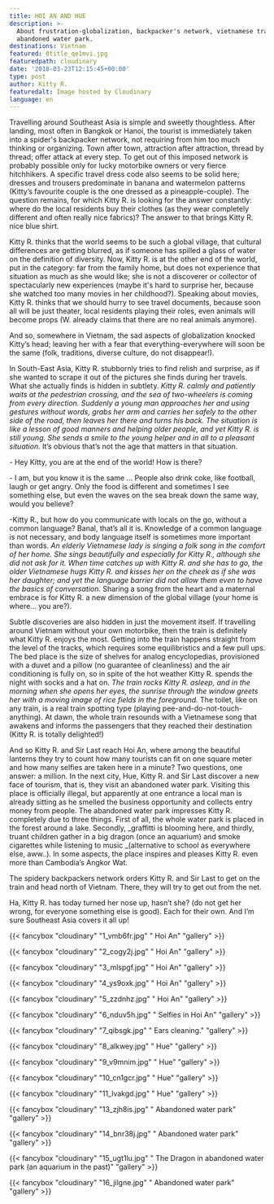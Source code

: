 ```yaml
---
title: HOI AN AND HUE
description: >-
  About frustration-globalization, backpacker's network, vietnamese train and an
  abandoned water park.
destinations: Vietnam
featured: 0title_qe1mvi.jpg
featuredpath: cloudinary
date: '2018-03-23T12:15:45+00:00'
type: post
author: Kitty R.
featuredalt: Image hosted by Cloudinary
language: en
---
```

Travelling around Southeast Asia is simple and sweetly thoughtless. After landing, most often in Bangkok or Hanoi, the tourist is immediately taken into a spider's backpacker network, not requiring from him too much thinking or organizing. Town after town, attraction after attraction, thread by thread; offer attack at every step. To get out of this imposed network is probably possible only for lucky motorbike owners or very fierce hitchhikers. A specific travel dress code also seems to be solid here; dresses and trousers predominate in banana and watermelon patterns (Kitty’s favourite couple is the one dressed as a pineapple-couple). The question remains, for which Kitty R. is looking for the answer constantly: where do the local residents buy their clothes (as they wear completely different and often really nice fabrics)? The answer to that brings Kitty R. nice blue shirt. 

Kitty R. thinks that the world seems to be such a global village, that cultural differences are getting blurred, as if someone has spilled a glass of water on the definition of diversity. Now, Kitty R. is at the other end of the world, put in the category: far from the family home, but does not experience that situation as much as she would like; she is not a discoverer or collector of spectacularly new experiences (maybe it's hard to surprise her, because she watched too many movies in her childhood?). Speaking about movies, Kitty R. thinks that we should hurry to see travel documents, because soon all will be just theater, local residents playing their roles, even animals will become props (W. already claims that there are no real animals anymore). 

And so, somewhere in Vietnam, the sad aspects of globalization knocked Kitty’s head; leaving her with a fear that everything-everywhere will soon be the same (folk, traditions, diverse culture, do not disappear!).

In South-East Asia, Kitty R. stubbornly tries to find relish and surprise, as if she wanted to scrape it out of the pictures she finds during her travels. What she actually finds is hidden in subtlety. _Kitty R. calmly and patiently waits at the pedestrian crossing, and the sea of two-wheelers is coming from every direction. Suddenly a young man approaches her and using gestures without words, grabs her arm and carries her safely to the other side of the road, then leaves her there and turns his back. The situation is like a lesson of good manners and helping older people, and yet Kitty R. is still young. She sends a smile to the young helper and in all to a pleasant situation._ It’s obvious that’s not the age that matters in that situation. 

\- Hey Kitty, you are at the end of the world! How is there?

\- I am, but you know it is the same ... People also drink coke, like football, laugh or get angry. Only the food is different and sometimes I see something else, but even the waves on the sea break down the same way, would you believe?

\-Kitty R., but how do you communicate with locals on the go, without a common language? Banal, that’s all it is. Knowledge of a common language is not necessary, and body language itself is sometimes more important than words. _An elderly Vietnamese lady is singing a folk song in the comfort of her home. She sings beautifully and especially for Kitty R., although she did not ask for it. When time catches up with Kitty R. and she has to go, the older Vietnamese hugs Kitty R. and kisses her on the cheek as if she was her daughter; and yet the language barrier did not allow them even to have the basics of conversation._ Sharing a song from the heart and a maternal embrace is for Kitty R. a new dimension of the global village (your home is where... you are?).

Subtle discoveries are also hidden in just the movement itself. If travelling around Vietnam without your own motorbike, then the train is definitely what Kitty R. enjoys the most. Getting into the train happens straight from the level of the tracks, which requires some equilibristics and a few pull ups. The bed place is the size of shelves for analog encyclopedias, provisioned with a duvet and a pillow (no guarantee of cleanliness) and the air conditioning is fully on, so in spite of the hot weather Kitty R. spends the night with socks and a hat on. _The train rocks Kitty R. asleep, and in the morning when she opens her eyes, the sunrise through the window greets her with a moving image of rice fields in the foreground._ The toilet, like on any train, is a real train spotting type (playing pee-and-do-not-touch-anything). At dawn, the whole train resounds with a Vietnamese song that awakens and informs the passengers that they reached their destination (Kitty R. is totally delighted!) 

And so Kitty R. and Sir Last reach Hoi An, where among the beautiful lanterns they try to count how many tourists can fit on one square meter and how many selfies are taken here in a minute? Two questions, one answer: a million. In the next city, Hue, Kitty R. and Sir Last discover a new face of tourism, that is, they visit an abandoned water park. Visiting this place is officially illegal, but apparently at one entrance a local man is already sitting as he smelled the business opportunity and collects entry money from people. The abandoned water park impresses Kitty R. completely due to three things. First of all, the whole water park is placed in the forest around a lake. Secondly, _graffitti is blooming here, and thirdly, truant children gather in a big dragon (once an aquarium) and smoke cigarettes while listening to music _(alternative to school as everywhere else, aww..). In some aspects, the place inspires and pleases Kitty R. even more than Cambodia’s Angkor Wat.

The spidery backpackers network orders Kitty R. and Sir Last to get on the train and head north of Vietnam. There, they will try to get out from the net.

Ha, Kitty R. has today turned her nose up, hasn’t she? (do not get her wrong, for everyone something else is good). Each for their own. And I’m sure Southeast Asia covers it all up!

{{< fancybox "cloudinary" "1_vmb6fr.jpg" "    Hoi An" "gallery" >}}

{{< fancybox "cloudinary" "2_cogy2j.jpg" "    Hoi An" "gallery" >}}

{{< fancybox "cloudinary" "3_mlspgf.jpg" "    Hoi An" "gallery" >}}

{{< fancybox "cloudinary" "4_ys9oxk.jpg" "    Hoi An" "gallery" >}}

{{< fancybox "cloudinary" "5_zzdnhz.jpg" "    Hoi An" "gallery" >}}

{{< fancybox "cloudinary" "6_nduv5h.jpg" "    Selfies in Hoi An" "gallery" >}}

{{< fancybox "cloudinary" "7_qibsgk.jpg" "    Ears cleaning." "gallery" >}}

{{< fancybox "cloudinary" "8_alkwey.jpg" "    Hue" "gallery" >}}

{{< fancybox "cloudinary" "9_v9mnim.jpg" "    Hue" "gallery" >}}

{{< fancybox "cloudinary" "10_cn1gcr.jpg" "    Hue" "gallery" >}}

{{< fancybox "cloudinary" "11_lvakgd.jpg" "    Hue" "gallery" >}}

{{< fancybox "cloudinary" "13_zjh8is.jpg" "    Abandoned water park" "gallery" >}}

{{< fancybox "cloudinary" "14_bnr38j.jpg" "    Abandoned water park" "gallery" >}}

{{< fancybox "cloudinary" "15_ugt1lu.jpg" "    The Dragon in abandoned water park (an aquarium in the past)" "gallery" >}}

{{< fancybox "cloudinary" "16_jilgne.jpg" "    Abandoned water park" "gallery" >}}
